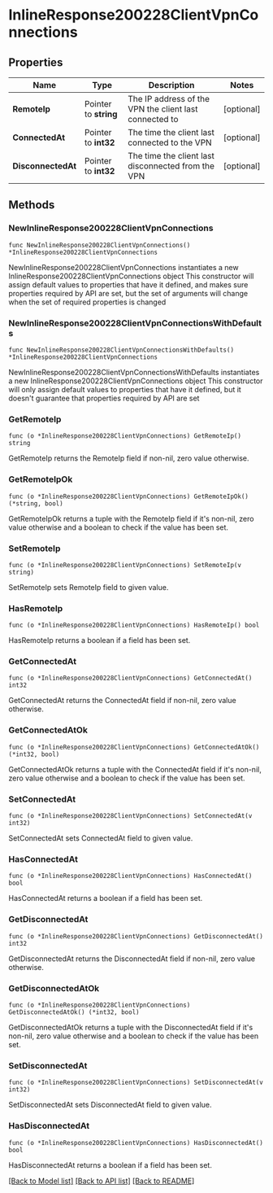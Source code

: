 # InlineResponse200228ClientVpnConnections

## Properties

Name | Type | Description | Notes
------------ | ------------- | ------------- | -------------
**RemoteIp** | Pointer to **string** | The IP address of the VPN the client last connected to | [optional] 
**ConnectedAt** | Pointer to **int32** | The time the client last connected to the VPN | [optional] 
**DisconnectedAt** | Pointer to **int32** | The time the client last disconnected from the VPN | [optional] 

## Methods

### NewInlineResponse200228ClientVpnConnections

`func NewInlineResponse200228ClientVpnConnections() *InlineResponse200228ClientVpnConnections`

NewInlineResponse200228ClientVpnConnections instantiates a new InlineResponse200228ClientVpnConnections object
This constructor will assign default values to properties that have it defined,
and makes sure properties required by API are set, but the set of arguments
will change when the set of required properties is changed

### NewInlineResponse200228ClientVpnConnectionsWithDefaults

`func NewInlineResponse200228ClientVpnConnectionsWithDefaults() *InlineResponse200228ClientVpnConnections`

NewInlineResponse200228ClientVpnConnectionsWithDefaults instantiates a new InlineResponse200228ClientVpnConnections object
This constructor will only assign default values to properties that have it defined,
but it doesn't guarantee that properties required by API are set

### GetRemoteIp

`func (o *InlineResponse200228ClientVpnConnections) GetRemoteIp() string`

GetRemoteIp returns the RemoteIp field if non-nil, zero value otherwise.

### GetRemoteIpOk

`func (o *InlineResponse200228ClientVpnConnections) GetRemoteIpOk() (*string, bool)`

GetRemoteIpOk returns a tuple with the RemoteIp field if it's non-nil, zero value otherwise
and a boolean to check if the value has been set.

### SetRemoteIp

`func (o *InlineResponse200228ClientVpnConnections) SetRemoteIp(v string)`

SetRemoteIp sets RemoteIp field to given value.

### HasRemoteIp

`func (o *InlineResponse200228ClientVpnConnections) HasRemoteIp() bool`

HasRemoteIp returns a boolean if a field has been set.

### GetConnectedAt

`func (o *InlineResponse200228ClientVpnConnections) GetConnectedAt() int32`

GetConnectedAt returns the ConnectedAt field if non-nil, zero value otherwise.

### GetConnectedAtOk

`func (o *InlineResponse200228ClientVpnConnections) GetConnectedAtOk() (*int32, bool)`

GetConnectedAtOk returns a tuple with the ConnectedAt field if it's non-nil, zero value otherwise
and a boolean to check if the value has been set.

### SetConnectedAt

`func (o *InlineResponse200228ClientVpnConnections) SetConnectedAt(v int32)`

SetConnectedAt sets ConnectedAt field to given value.

### HasConnectedAt

`func (o *InlineResponse200228ClientVpnConnections) HasConnectedAt() bool`

HasConnectedAt returns a boolean if a field has been set.

### GetDisconnectedAt

`func (o *InlineResponse200228ClientVpnConnections) GetDisconnectedAt() int32`

GetDisconnectedAt returns the DisconnectedAt field if non-nil, zero value otherwise.

### GetDisconnectedAtOk

`func (o *InlineResponse200228ClientVpnConnections) GetDisconnectedAtOk() (*int32, bool)`

GetDisconnectedAtOk returns a tuple with the DisconnectedAt field if it's non-nil, zero value otherwise
and a boolean to check if the value has been set.

### SetDisconnectedAt

`func (o *InlineResponse200228ClientVpnConnections) SetDisconnectedAt(v int32)`

SetDisconnectedAt sets DisconnectedAt field to given value.

### HasDisconnectedAt

`func (o *InlineResponse200228ClientVpnConnections) HasDisconnectedAt() bool`

HasDisconnectedAt returns a boolean if a field has been set.


[[Back to Model list]](../README.md#documentation-for-models) [[Back to API list]](../README.md#documentation-for-api-endpoints) [[Back to README]](../README.md)



